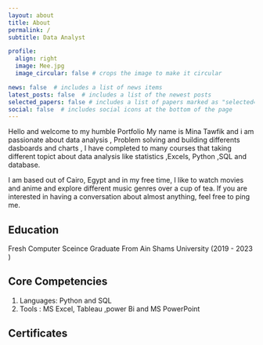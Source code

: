 ```yaml
---
layout: about
title: About
permalink: /
subtitle: Data Analyst

profile:
  align: right
  image: Mee.jpg
  image_circular: false # crops the image to make it circular

news: false  # includes a list of news items
latest_posts: false  # includes a list of the newest posts
selected_papers: false # includes a list of papers marked as "selected={true}"
social: false  # includes social icons at the bottom of the page
---
```


Hello and welcome to my humble Portfolio
My name is Mina Tawfik and i am passionate about data analysis , Problem solving and building differents dasboards and charts , I have completed to many courses that taking different topict about data analysis like statistics ,Excels, Python ,SQL and database.

I am based out of Cairo, Egypt and in my free time, I like to watch movies and anime and explore different music genres over a cup of tea. If you are interested in having a conversation about almost anything, feel free to ping me.

## **Education**

  Fresh Computer Sceince Graduate From Ain Shams University (2019 - 2023 )
  
## **Core Competencies**
  
  1. Languages: Python and SQL
  2. Tools : MS Excel, Tableau ,power Bi and MS PowerPoint
     
## **Certificates**
